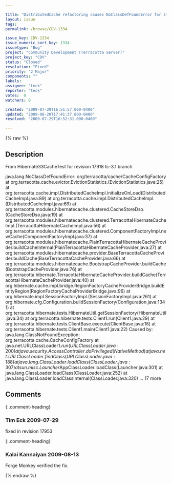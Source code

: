 ```yaml
---

title: "DistributedCache refactoring causes NoClassDefFoundError for standalone H2LC"
layout: issue
tags: 
permalink: /browse/CDV-1334

issue_key: CDV-1334
issue_numeric_sort_key: 1334
issuetype: "Bug"
project: "Community Development (Terracotta Server)"
project_key: "CDV"
status: "Closed"
resolution: "Fixed"
priority: "2 Major"
components: ""
labels: 
assignee: "teck"
reporter: "teck"
votes:  0
watchers: 0

created: "2009-07-29T16:51:57.000-0400"
updated: "2009-08-20T17:41:37.000-0400"
resolved: "2009-07-29T16:52:31.000-0400"

---
```




{% raw %}



## Description

<div markdown="1" class="description">

From Hibernate33CacheTest for revision 17918 tc-3.1 branch

java.lang.NoClassDefFoundError: org/terracotta/cache/CacheConfigFactory
	at org.terracotta.cache.evictor.EvictionStatistics.<init>(EvictionStatistics.java:25)
	at org.terracotta.cache.impl.DistributedCacheImpl.initializeOnLoad(DistributedCacheImpl.java:89)
	at org.terracotta.cache.impl.DistributedCacheImpl.<init>(DistributedCacheImpl.java:69)
	at org.terracotta.modules.hibernatecache.clustered.CacheStoreDso.<init>(CacheStoreDso.java:19)
	at org.terracotta.modules.hibernatecache.clustered.TerracottaHibernateCacheImpl.<init>(TerracottaHibernateCacheImpl.java:56)
	at org.terracotta.modules.hibernatecache.clustered.ComponentFactoryImpl.newCache(ComponentFactoryImpl.java:37)
	at org.terracotta.modules.hibernatecache.PlainTerracottaHibernateCacheProvider.buildCacheInternal(PlainTerracottaHibernateCacheProvider.java:27)
	at org.terracotta.modules.hibernatecache.provider.BaseTerracottaCacheProvider.buildCache(BaseTerracottaCacheProvider.java:66)
	at org.terracotta.modules.hibernatecache.BootstrapCacheProvider.buildCache(BootstrapCacheProvider.java:76)
	at org.terracotta.hibernate.TerracottaHibernateCacheProvider.buildCache(TerracottaHibernateCacheProvider.java:40)
	at org.hibernate.cache.impl.bridge.RegionFactoryCacheProviderBridge.buildEntityRegion(RegionFactoryCacheProviderBridge.java:96)
	at org.hibernate.impl.SessionFactoryImpl.<init>(SessionFactoryImpl.java:261)
	at org.hibernate.cfg.Configuration.buildSessionFactory(Configuration.java:1341)
	at org.terracotta.hibernate.tests.HibernateUtil.getSessionFactory(HibernateUtil.java:34)
	at org.terracotta.hibernate.tests.Client1.run(Client1.java:29)
	at org.terracotta.hibernate.tests.ClientBase.execute(ClientBase.java:18)
	at org.terracotta.hibernate.tests.Client1.main(Client1.java:22)
Caused by: java.lang.ClassNotFoundException: org.terracotta.cache.CacheConfigFactory
	at java.net.URLClassLoader$1.run(URLClassLoader.java:200)
	at java.security.AccessController.doPrivileged(Native Method)
	at java.net.URLClassLoader.findClass(URLClassLoader.java:188)
	at java.lang.ClassLoader.loadClass(ClassLoader.java:307)
	at sun.misc.Launcher$AppClassLoader.loadClass(Launcher.java:301)
	at java.lang.ClassLoader.loadClass(ClassLoader.java:252)
	at java.lang.ClassLoader.loadClassInternal(ClassLoader.java:320)
	... 17 more


</div>

## Comments


{:.comment-heading}
### **Tim Eck** <span class="date">2009-07-29</span>

<div markdown="1" class="comment">

fixed in revision 17953


</div>


{:.comment-heading}
### **Kalai Kannaiyan** <span class="date">2009-08-13</span>

<div markdown="1" class="comment">

Forge Monkey verified the fix.

</div>



{% endraw %}
